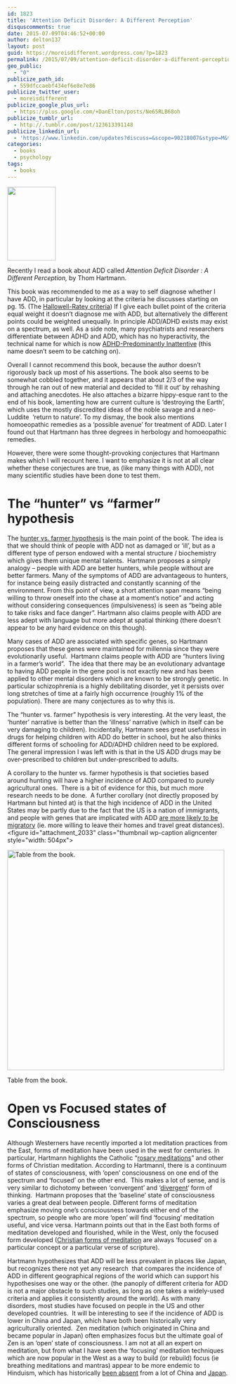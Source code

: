 ```yaml
---
id: 1823
title: 'Attention Deficit Disorder: A Different Perception'
disquscomments: true
date: 2015-07-09T04:46:52+00:00
author: delton137
layout: post
guid: https://moreisdifferent.wordpress.com/?p=1823
permalink: /2015/07/09/attention-deficit-disorder-a-different-perception/
geo_public:
  - "0"
publicize_path_id:
  - 559dfccaebf434ef6e8e7e86
publicize_twitter_user:
  - moreisdifferent
publicize_google_plus_url:
  - https://plus.google.com/+DanElton/posts/Ne65RLB68oh
publicize_tumblr_url:
  - http://.tumblr.com/post/123613391148
publicize_linkedin_url:
  - 'https://www.linkedin.com/updates?discuss=&scope=90218007&stype=M&topic=6024770521395187713&type=U&a=maeP'
categories:
  - books
  - psychology
tags:
  - books
---
```

<img src="http://www.moreisdifferent.com/wp-content/uploads/2015/07/278998.jpg?w=192" width="110" height="168" />

Recently I read a book about ADD called _Attention Deficit Disorder : A Different Perception,_ by Thom Hartmann.

<!--more-->
This book was recommended to me as a way to self diagnose whether I have ADD, in particular by looking at the criteria he discusses starting on pg. 15. (The
[Hallowell-Ratey criteria](http://douglascootey.com/2007/05/hallowell-and-rateys-diagnostic.html)) If I give each bullet point of the criteria equal weight it doesn&#8217;t diagnose me with ADD, but alternatively the different points could be weighted unequally. In principle ADD/ADHD exists may exist on a spectrum, as well. As a side note, many psychiatrists and researchers differentiate between ADHD and ADD, which has no hyperactivity, the technical name for which is now [ADHD-Predominantly Inattentive](https://en.wikipedia.org/wiki/Attention_deficit_hyperactivity_disorder_predominantly_inattentive) (this name doesn&#8217;t seem to be catching on).

Overall I cannot recommend this book, because the author doesn&#8217;t rigorously back up most of his assertions. The book also seems to be somewhat cobbled together, and it appears that about 2/3 of the way through he ran out of new material and decided to &#8216;fill it out&#8217; by rehashing and attaching anecdotes. He also attaches a bizarre hippy-esque rant to the end of his book, lamenting how are current culture is &#8216;destroying the Earth&#8217;, which uses the mostly discredited ideas of the noble savage and a neo-Luddite  &#8216;return to nature&#8217;. To my dismay, the book also mentions homoeopathic remedies as a &#8216;possible avenue&#8217; for treatment of ADD. Later I found out that Hartmann has three degrees in herbology and homoeopathic remedies.

However, there were some thought-provoking conjectures that Hartmann makes which I will recount here. I want to emphasize it is not at all clear whether these conjectures are true, as (like many things with ADD), not many scientific studies have been done to test them.

# The &#8220;hunter&#8221; vs &#8220;farmer&#8221; hypothesis

The [hunter vs. farmer hypothesis](https://en.wikipedia.org/wiki/Hunter_vs._farmer_hypothesis) is the main point of the book. The idea is that we should think of people with ADD not as damaged or &#8216;ill&#8217;, but as a different type of person endowed with a mental structure / biochemistry which gives them unique mental talents.  Hartmann proposes a simply analogy &#8211; people with ADD are better hunters, while people without are better farmers. Many of the symptoms of ADD are advantageous to hunters, for instance being easily distracted and constantly scanning of the environment. From this point of view, a short attention span means &#8220;being willing to throw oneself into the chase at a moment&#8217;s notice&#8221; and acting without considering consequences (impulsiveness) is seen as &#8220;being able to take risks and face danger&#8221;. Hartmann also claims people with ADD are less adept with language but more adept at spatial thinking (there doesn&#8217;t appear to be any hard evidence on this though).

Many cases of ADD are associated with specific genes, so Hartmann proposes that these genes were maintained for millennia since they were evolutionarily useful.  Hartmann claims people with ADD are &#8220;hunters living in a farmer&#8217;s world&#8221;.  The idea that there may be an evolutionary advantage to having ADD people in the gene pool is not exactly new and has been applied to other mental disorders which are known to be strongly genetic. In particular schizophrenia is a highly debilitating disorder, yet it persists over long stretches of time at a fairly high occurrence (roughly 1% of the population). There are many conjectures as to why this is.

The &#8220;hunter vs. farmer&#8221; hypothesis is very interesting. At the very least, the &#8216;hunter&#8217; narrative is better than the &#8216;illness&#8217; narrative (which in itself can be very damaging to children). Incidentally, Hartmann sees great usefulness in drugs for helping children with ADD do better in school, but he also thinks different forms of schooling for ADD/ADHD children need to be explored. The general impression I was left with is that in the US ADD drugs may be over-prescribed to children but under-prescribed to adults.

A corollary to the hunter vs. farmer hypothesis is that societies based around hunting will have a higher incidence of ADD compared to purely agricultural ones.  There is a bit of evidence for this, but much more research needs to be done.  A further corollary (not directly proposed by Hartmann but hinted at) is that the high incidence of ADD in the United States may be partly due to the fact that the US is a nation of immigrants, and people with genes that are implicated with ADD [are more likely to be migratory](http://www.ehbonline.org/article/S1090-5138%2899%2900015-X/abstract) (ie. more willing to leave their homes and travel great distances).<figure id="attachment_2033" class="thumbnail wp-caption aligncenter style="width: 504px">

[<img  src="http://www.moreisdifferent.com/wp-content/uploads/2015/08/addtable.png?w=295" alt="Table from the book. " width="494" height="502" srcset="http://www.moreisdifferent.com/wp-content/uploads/2015/08/addtable.png 632w, http://www.moreisdifferent.com/wp-content/uploads/2015/08/addtable-295x300.png 295w" sizes="(max-width: 494px) 100vw, 494px" />](http://www.moreisdifferent.com/wp-content/uploads/2015/08/addtable.png)<figcaption>Table from the book.</figcaption></figure>

# Open vs Focused states of Consciousness

Although Westerners have recently imported a lot meditation practices from the East, forms of meditation have been used in the west for centuries. In particular, Hartmann highlights the Catholic &#8220;[rosary meditations](https://en.wikipedia.org/wiki/Rosary_devotions_and_spirituality#Meditation_and_contemplation)&#8221; and other forms of Christian meditation. According to Hartmannl, there is a continuum of states of consciousness, with &#8216;open&#8217; consciousness on one end of the spectrum and &#8216;focused&#8217; on the other end.  This makes a lot of sense, and is very similar to dichotomy between &#8216;convergent&#8217; and &#8216;[divergent](https://en.wikipedia.org/wiki/Divergent_thinking)&#8216; form of thinking.  Hartmann proposes that the &#8216;baseline&#8217; state of consciousness varies a great deal between people. Different forms of meditation emphasize moving one&#8217;s consciousness towards either end of the spectrum, so people who are more &#8216;open&#8217; will find &#8216;focusing&#8217; meditation useful, and vice versa. Hartmann points out that in the East both forms of meditation developed and flourished, while in the West, only the focused form developed ([Christian forms of meditation](https://en.wikipedia.org/wiki/Christian_meditation) are always &#8216;focused&#8217; on a particular concept or a particular verse of scripture).

Hartmann hypothesizes that ADD will be less prevalent in places like Japan, but recognizes there not yet any research  that compares the incidence of ADD in different geographical regions of the world which can support his hypothesises one way or the other. (the panoply of different criteria for ADD is not a major obstacle to such studies, as long as one takes a widely-used criteria and applies it consistently around the world). As with many disorders, most studies have focused on people in the US and other developed countries.  It will be interesting to see if the incidence of ADD is lower in China and Japan, which have both been historically very agriculturally oriented.  Zen meditation (which originated in China and became popular in Japan) often emphasizes focus but the ultimate goal of Zen is an &#8216;open&#8217; state of consciousness. I am not at all an expert on meditation, but from what I have seen the &#8216;focusing&#8217; meditation techniques which are now popular in the West as a way to build (or rebuild) focus (ie breathing meditations and mantras) appear to be more endemic to Hinduism, which has historically [been absent](https://en.wikipedia.org/wiki/Hinduism_in_China) from a lot of China and [Japan](https://en.wikipedia.org/wiki/Hinduism_in_Japan).
